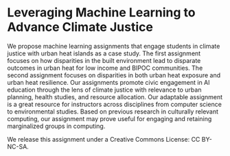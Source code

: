 # Leveraging Machine Learning to Advance Climate Justice

We propose machine learning assignments that engage students in climate justice with urban heat islands as a case study. The first assignment focuses on how disparities in the built environment lead to disparate outcomes in urban heat for low income and BIPOC communities. The second assignment focuses on disparities in both urban heat exposure and urban heat resilience. Our assignments promote civic engagement in AI education through the lens of climate justice with relevance to urban planning, health studies, and resource allocation. Our adaptable assignment is a great resource for instructors across disciplines from computer science to environmental studies. Based on previous research in culturally relevant computing, our assignment may prove useful for engaging and retaining marginalized groups in computing.

We release this assignment under a Creative Commons License: CC BY-NC-SA.
